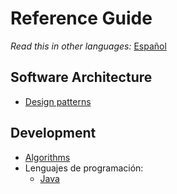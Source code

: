 # Reference Guide

*Read this in other languages:* [Español](README.md)

## Software Architecture
* [Design patterns](/design-patterns/README-en.md)

## Development
* [Algorithms](/algorithms/README-en.md)
* Lenguajes de programación:
  - [Java](/programming-language/java/README-en.md)
